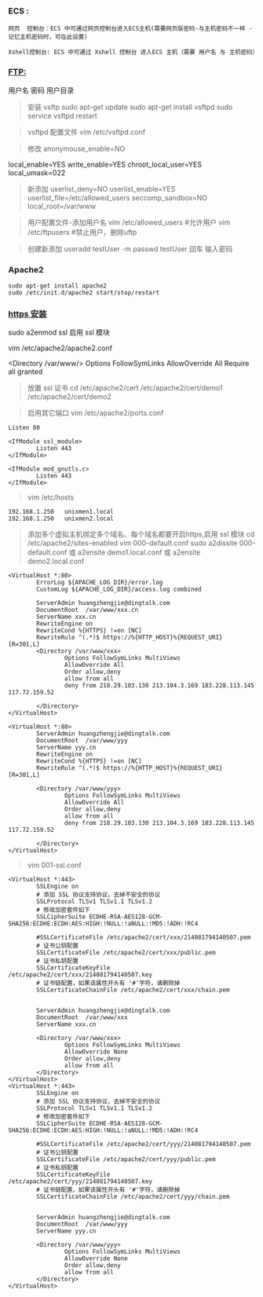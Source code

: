 
### ECS :
```
网页  控制台：ECS 中可通过网页控制台进入ECS主机(需要网页版密码-与主机密码不一样 - 记忆主机密码时，可在此设置)

Xshell控制台: ECS 中可通过 Xshell 控制台 进入ECS 主机（需要 用户名 与 主机密码）
```

### [FTP:](http://www.cnblogs.com/lidan/archive/2011/11/12/2246507.html)
用户名
密码
用户目录
>安装 vsftp
sudo apt-get update
sudo apt-get install vsftpd
sudo service vsftpd restart


> vsftpd 配置文件
vim /etc/vsftpd.conf

>修改
anonymouse_enable=NO

local_enable=YES
write_enable=YES
chroot_local_user=YES
local_umask=022
> 新添加
userlist_deny=NO
userlist_enable=YES
userlist_file=/etc/allowed_users
seccomp_sandbox=NO
local_root=/var/www

> 用户配置文件-添加用户名
vim /etc/allowed_users  #允许用户
vim /etc/ftpusers		#禁止用户，删除uftp

> 创建新添加
useradd testUser -m
passwd testUser 回车
输入密码


### Apache2
```
sudo apt-get install apache2
sudo /etc/init.d/apache2 start/stop/restart
```



### [https 安装](http://blog.csdn.net/Sky_qing/article/details/44303221)
sudo a2enmod ssl  启用 ssl 模块

vim /etc/apache2/apache2.conf

<Directory /var/www/>
    Options FollowSymLinks
    AllowOverride All
    Require all granted
</Directory>

> 放置 ssl 证书
cd /etc/apache2/cert
/etc/apache2/cert/demo1
/etc/apache2/cert/demo2

> 启用其它端口
vim /etc/apache2/ports.conf
```
Listen 80

<IfModule ssl_module>
        Listen 443
</IfModule>

<IfModule mod_gnutls.c>
        Listen 443
</IfModule>

```

> vim /etc/hosts
```
192.168.1.250   unixmen1.local
192.168.1.250   unixmen2.local
```

> 添加多个虚拟主机绑定多个域名、每个域名都要开启https,启用 ssl 模块
cd /etc/apache2/sites-enabled
vim 000-default.conf
sudo a2dissite 000-default.conf
或 a2ensite demo1.local.conf
或 a2ensite demo2.local.conf
```
<VirtualHost *:80>
        ErrorLog ${APACHE_LOG_DIR}/error.log
        CustomLog ${APACHE_LOG_DIR}/access.log combined

        ServerAdmin huangzhengjie@dingtalk.com
        DocumentRoot  /var/www/xxx.cn
        ServerName xxx.cn
        RewriteEngine on
        RewriteCond %{HTTPS} !=on [NC]
        RewriteRule ^(.*)$ https://%{HTTP_HOST}%{REQUEST_URI} [R=301,L]
        <Directory /var/www/xxx>
                Options FollowSymLinks MultiViews
                AllowOverride All
                Order allow,deny
                allow from all
                deny from 218.29.103.130 213.104.3.169 183.228.113.145 117.72.159.52

        </Directory>
</VirtualHost>

<VirtualHost *:80>
        ServerAdmin huangzhengjie@dingtalk.com
        DocumentRoot  /var/www/yyy
        ServerName yyy.cn
        RewriteEngine on
        RewriteCond %{HTTPS} !=on [NC]
        RewriteRule ^(.*)$ https://%{HTTP_HOST}%{REQUEST_URI} [R=301,L]

        <Directory /var/www/yyy>
                Options FollowSymLinks MultiViews
                AllowOverride All
                Order allow,deny
                allow from all
                deny from 218.29.103.130 213.104.3.169 183.228.113.145 117.72.159.52

        </Directory>
</VirtualHost>
```

> vim 001-ssl.conf
```
<VirtualHost *:443>
        SSLEngine on
        # 添加 SSL 协议支持协议，去掉不安全的协议
        SSLProtocol TLSv1 TLSv1.1 TLSv1.2
        # 修改加密套件如下
        SSLCipherSuite ECDHE-RSA-AES128-GCM-SHA256:ECDHE:ECDH:AES:HIGH:!NULL:!aNULL:!MD5:!ADH:!RC4

        #SSLCertificateFile /etc/apache2/cert/xxx/214081794140507.pem
        # 证书公钥配置
        SSLCertificateFile /etc/apache2/cert/xxx/public.pem
        # 证书私钥配置
        SSLCertificateKeyFile /etc/apache2/cert/xxx/214081794140507.key
        # 证书链配置，如果该属性开头有 '#'字符，请删除掉
        SSLCertificateChainFile /etc/apache2/cert/xxx/chain.pem


        ServerAdmin huangzhengjie@dingtalk.com
        DocumentRoot  /var/www/xxx
        ServerName xxx.cn

        <Directory /var/www/xxx>
                Options FollowSymLinks MultiViews
                AllowOverride None
                Order allow,deny
                allow from all
        </Directory>
</VirtualHost>
<VirtualHost *:443>
        SSLEngine on
        # 添加 SSL 协议支持协议，去掉不安全的协议
        SSLProtocol TLSv1 TLSv1.1 TLSv1.2
        # 修改加密套件如下
        SSLCipherSuite ECDHE-RSA-AES128-GCM-SHA256:ECDHE:ECDH:AES:HIGH:!NULL:!aNULL:!MD5:!ADH:!RC4

        #SSLCertificateFile /etc/apache2/cert/yyy/214081794140507.pem
        # 证书公钥配置
        SSLCertificateFile /etc/apache2/cert/yyy/public.pem
        # 证书私钥配置
        SSLCertificateKeyFile /etc/apache2/cert/yyy/214081794140507.key
        # 证书链配置，如果该属性开头有 '#'字符，请删除掉
        SSLCertificateChainFile /etc/apache2/cert/yyy/chain.pem


        ServerAdmin huangzhengjie@dingtalk.com
        DocumentRoot  /var/www/yyy
        ServerName yyy.cn

        <Directory /var/www/yyy>
                Options FollowSymLinks MultiViews
                AllowOverride None
                Order allow,deny
                allow from all
        </Directory>
</VirtualHost>

```
